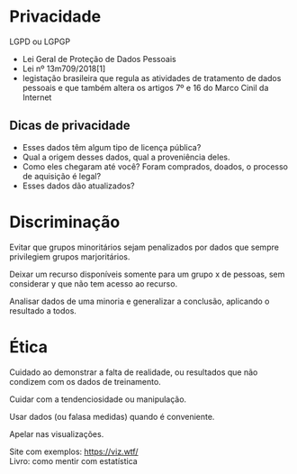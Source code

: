# **Privacidade**

LGPD ou LGPGP
* Lei Geral de Proteção de Dados Pessoais
* Lei nº 13m709/2018[1]
* legistação brasileira que regula as atividades de tratamento de dados pessoais e que também altera os artigos 7º e 16 do Marco Cinil da Internet

## **Dicas de privacidade**
* Esses dados têm algum tipo de licença pública?
* Qual a origem desses dados, qual a proveniência deles.
* Como eles chegaram até você? Foram comprados, doados, o processo de aquisição é legal?
* Esses dados dão atualizados?

# **Discriminação**
Evitar que grupos minoritários sejam penalizados por dados que sempre privilegiem grupos marjoritários. <br>

Deixar um recurso disponíveis somente para um grupo x de pessoas, sem considerar y que não tem acesso ao recurso. <br>

Analisar dados de uma minoria e generalizar a conclusão, aplicando o resultado a todos.

# **Ética**
Cuidado ao demonstrar a falta de realidade, ou resultados que não condizem com os dados de treinamento.<br>

Cuidar com a tendenciosidade ou manipulação. <br>

Usar dados (ou falasa medidas) quando é conveniente.

Apelar nas visualizações.

Site com exemplos: https://viz.wtf/ <br>
Livro: como mentir com estatística
